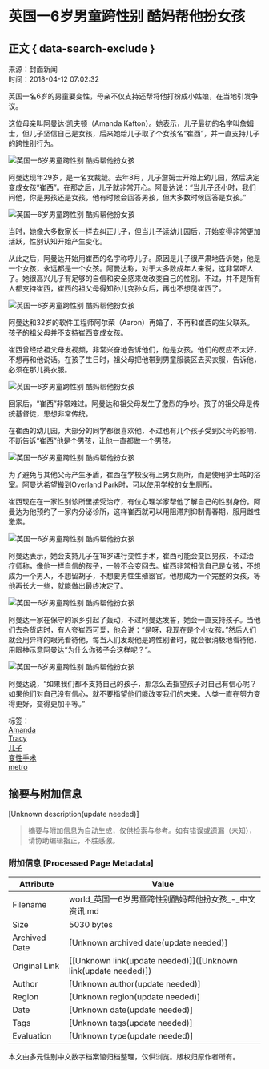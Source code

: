# 英国一6岁男童跨性别 酷妈帮他扮女孩

## 正文 { data-search-exclude }


来源：封面新闻  
时间：2018-04-12 07:02:32

英国一名6岁的男童要变性，母亲不仅支持还帮将他打扮成小姑娘，在当地引发争议。

这位母亲叫阿曼达·凯夫顿（Amanda Kafton）。她表示，儿子最初的名字叫詹姆士，但儿子坚信自己是女孩，后来她给儿子取了个女孩名“崔西”，并一直支持儿子的跨性别行为。

![英国一6岁男童跨性别 酷妈帮他扮女孩](../../img/attachement/jpg/site1/20180412/509a4c0488e71c38d8ea3e.jpg)

阿曼达现年29岁，是一名女裁缝。去年8月，儿子詹姆士开始上幼儿园，然后决定变成女孩“崔西”。在那之后，儿子就非常开心。阿曼达说：“当儿子还小时，我们问他，你是男孩还是女孩，他有时候会回答男孩，但大多数时候回答是女孩。”

![英国一6岁男童跨性别 酷妈帮他扮女孩](../../img/attachement/jpg/site1/20180412/509a4c0488e71c38d8f646.jpg)

当时，她像大多数家长一样去纠正儿子，但当儿子读幼儿园后，开始变得非常更加活跃，性别认知开始产生变化。

从此之后，阿曼达开始用崔西的名字称呼儿子。原因是儿子很严肃地告诉她，他是一个女孩，永远都是一个女孩。阿曼达称，对于大多数成年人来说，这非常吓人了。她很高兴儿子有足够的自信和安全感来做改变自己的性别。不过，并不是所有人都支持崔西，崔西的祖父母得知孙儿变孙女后，再也不想见崔西了。

![英国一6岁男童跨性别 酷妈帮他扮女孩](../../img/attachement/jpg/site1/20180412/509a4c0488e71c38d9a822.jpg)

阿曼达和32岁的软件工程师阿尔荣（Aaron）再婚了，不再和崔西的生父联系。孩子的祖父母并不支持崔西变成女孩。

崔西曾经给祖父母发视频，非常兴奋地告诉他们，他是女孩。他们的反应不太好，不想再和他说话。在孩子生日时，祖父母把他带到男童服装区去买衣服，告诉他，必须在那儿挑衣服。

![英国一6岁男童跨性别 酷妈帮他扮女孩](../../img/attachement/jpg/site1/20180412/509a4c0488e71c38d90a53.jpg)

回家后，“崔西”非常难过。阿曼达和祖父母发生了激烈的争吵。孩子的祖父母是传统基督徒，思想非常传统。

在崔西的幼儿园，大部分的同学都很喜欢他，不过也有几个孩子受到父母的影响，不断告诉“崔西”他是个男孩，让他一直都做一个男孩。

![英国一6岁男童跨性别 酷妈帮他扮女孩](../../img/attachement/jpg/site1/20180412/509a4c0488e71c38d91359.jpg)

为了避免与其他父母产生矛盾，崔西在学校没有上男女厕所，而是使用护士站的浴室。阿曼达希望搬到Overland Park时，可以使用学校的女生厕所。

崔西现在在一家性别诊所里接受治疗，有位心理学家帮他了解自己的性别身份。阿曼达为他预约了一家内分泌诊所，这样崔西就可以用阻滞剂抑制青春期，服用雌性激素。

![英国一6岁男童跨性别 酷妈帮他扮女孩](../../img/attachement/jpg/site1/20180412/509a4c0488e71c38d91b5d.jpg)

阿曼达表示，她会支持儿子在18岁进行变性手术，崔西可能会变回男孩，不过治疗师称，像他一样自信的孩子，一般不会变回去。崔西非常相信自己是女孩，不想成为一个男人，不想留胡子，不想要男性生殖器官。他想成为一个完整的女孩，等他再长大一些，就能做出最终决定了。

![英国一6岁男童跨性别 酷妈帮他扮女孩](../../img/attachement/jpg/site1/20180412/509a4c0488e71c38d92460.jpg)

阿曼达一家在保守的家乡引起了轰动，不过阿曼达发誓，她会一直支持孩子。当他们去杂货店时，有人夸崔西可爱，他会说：“是呀，我现在是个小女孩。”然后人们就会用异样的眼光看待他，每当人们发现他是跨性别者时，就会很消极地看待他，用眼神示意阿曼达“为什么你孩子会这样呢？”。

![英国一6岁男童跨性别 酷妈帮他扮女孩](../../img/attachement/jpg/site1/20180412/509a4c0488e71c38d92f62.jpg)

阿曼达说，“如果我们都不支持自己的孩子，那怎么去指望孩子对自己有信心呢？如果他们对自己没有信心，就不要指望他们能改变我们的未来。人类一直在努力变得更好，变得更加平等。”

标签：  
[Amanda](http://search.chinadaily.com.cn/searchen.jsp?searchText=Amanda)  
[Tracy](http://search.chinadaily.com.cn/searchen.jsp?searchText=Tracy)  
[儿子](http://search.chinadaily.com.cn/searchcn.jsp?searchText=%E5%84%BF%E5%AD%90)  
[变性手术](http://search.chinadaily.com.cn/searchcn.jsp?searchText=%E5%8F%98%E6%80%A7%E6%89%8B%E6%9C%AF)  
[metro](http://search.chinadaily.com.cn/searchen.jsp?searchText=metro)
<!-- tcd_original_link http://world.chinadaily.com.cn/2018-04/12/content_36016117.htm -->


## 摘要与附加信息

<!-- tcd_abstract -->
[Unknown description(update needed)]
<!-- tcd_abstract_end -->

> 摘要与附加信息为自动生成，仅供检索与参考。如有错误或遗漏（未知），请协助编辑指正，不胜感激。

### 附加信息 [Processed Page Metadata]

| Attribute       | Value                                  |
|-----------------|----------------------------------------|
| Filename        | world_英国一6岁男童跨性别酷妈帮他扮女孩_-_中文资讯.md                             |
| Size            | 5030 bytes                           |
| Archived Date   | [Unknown archived date(update needed)]                             |
| Original Link   | [[Unknown link(update needed)]]([Unknown link(update needed)])                       |
| Author          | [Unknown author(update needed)]                               |
| Region          | [Unknown region(update needed)]                               |
| Date            | [Unknown date(update needed)]                                 |
| Tags            | [Unknown tags(update needed)]                                 |
| Evaluation            | [Unknown type(update needed)]                                 |
<!-- tcd_table_end -->

本文由多元性别中文数字档案馆归档整理，仅供浏览。版权归原作者所有。
